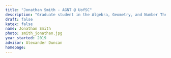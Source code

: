 ```yaml
---
title: "Jonathan Smith - AGNT @ UofSC"
description: "Graduate student in the Algebra, Geometry, and Number Theory research group at the University of South Carolina"
draft: false
katex: false
name: Jonathan Smith
photo: smith_jonathan.jpg
year_started: 2019
advisor: Alexander Duncan
homepage: 
---
```

